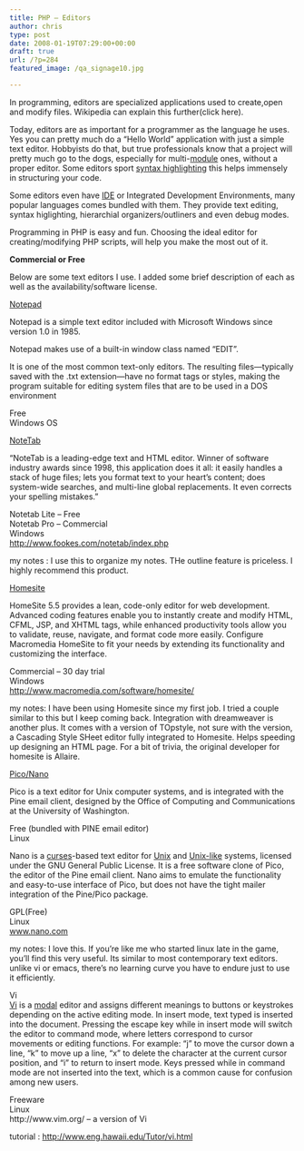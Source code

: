 ```yaml
---
title: PHP – Editors
author: chris
type: post
date: 2008-01-19T07:29:00+00:00
draft: true
url: /?p=284
featured_image: /qa_signage10.jpg

---
```



<div  >
  <p>
    In programming, editors are specialized applications used to create,open and modify files. Wikipedia can explain this further(click here).
  </p>
  
  <p>
    Today, editors are as important for a programmer as the language he uses. Yes you can pretty much do a &#8220;Hello World&#8221; application with just a simple text editor. Hobbyists do that, but true professionals know that a project will pretty much go to the dogs, especially for multi-<a href="http://www.blogger.com/post-edit.g?blogID=21787656&postID=114102091505912848">module</a> ones, without a proper editor. Some editors sport <a href="http://en.wikipedia.org/wiki/Syntax_highlighting" target="_blank">syntax highlighting</a> this helps immensely in structuring your code.
  </p>
  
  <p>
    Some editors even have <a href="http://en.wikipedia.org/wiki/Integrated_development_environment" target="_blank">IDE</a> or Integrated Development Environments, many popular languages comes bundled with them. They provide text editing, syntax higlighting, hierarchial organizers/outliners and even debug modes.
  </p>
  
  <p>
    Programming in PHP is easy and fun. Choosing the ideal editor for creating/modifying PHP scripts, will help you make the most out of it.
  </p>
  
  <p>
    <strong>Commercial or Free<a href="http://www.blogger.com/post-edit.g?blogID=21787656&postID=114102091505912848#" name="two"></a></strong>
  </p>
  
  <p>
    Below are some text editors I use. I added some brief description of each as well as the availability/software license.
  </p>
  
  <p>
    <a href="http://www.blogger.com/post-edit.g?blogID=21787656&postID=114102091505912848">Notepad</a>
  </p>
  
  <p>
    Notepad is a simple text editor included with Microsoft Windows since version 1.0 in 1985.
  </p>
  
  <p>
    Notepad makes use of a built-in window class named &#8220;EDIT&#8221;.
  </p>
  
  <p>
    It is one of the most common text-only editors. The resulting files—typically saved with the .txt extension—have no format tags or styles, making the program suitable for editing system files that are to be used in a DOS environment
  </p>
  
  <p>
    Free<br /> Windows OS
  </p>
  
  <p>
    <a href="http://www.blogger.com/post-edit.g?blogID=21787656&postID=114102091505912848">NoteTab</a>
  </p>
  
  <p>
    &#8220;NoteTab is a leading-edge text and HTML editor. Winner of software industry awards since 1998, this application does it all: it easily handles a stack of huge files; lets you format text to your heart&#8217;s content; does system-wide searches, and multi-line global replacements. It even corrects your spelling mistakes.&#8221;
  </p>
  
  <p>
    Notetab Lite &#8211; Free<br /> Notetab Pro &#8211; Commercial<br /> Windows<br /> <a href="http://www.fookes.com/notetab/index.php" target="_blank">http://www.fookes.com/notetab/index.php</a>
  </p>
  
  <p>
    my notes : I use this to organize my notes. THe outline feature is priceless. I highly recommend this product.
  </p>
  
  <p>
    <a href="http://www.blogger.com/post-edit.g?blogID=21787656&postID=114102091505912848">Homesite</a>
  </p>
  
  <p>
    HomeSite 5.5 provides a lean, code-only editor for web development. Advanced coding features enable you to instantly create and modify HTML, CFML, JSP, and XHTML tags, while enhanced productivity tools allow you to validate, reuse, navigate, and format code more easily. Configure Macromedia HomeSite to fit your needs by extending its functionality and customizing the interface.
  </p>
  
  <p>
    Commercial &#8211; 30 day trial<br /> Windows<br /> <a href="http://www.macromedia.com/software/homesite/" target="_blank">http://www.macromedia.com/software/homesite/</a>
  </p>
  
  <p>
    my notes: I have been using Homesite since my first job. I tried a couple similar to this but I keep coming back. Integration with dreamweaver is another plus. It comes with a version of TOpstyle, not sure with the version, a Cascading Style SHeet editor fully integrated to Homesite. Helps speeding up designing an HTML page. For a bit of trivia, the original developer for homesite is Allaire.
  </p>
  
  <p>
    <a href="http://www.blogger.com/post-edit.g?blogID=21787656&postID=114102091505912848">Pico/Nano</a>
  </p>
  
  <p>
    Pico is a text editor for Unix computer systems, and is integrated with the Pine email client, designed by the Office of Computing and Communications at the University of Washington.
  </p>
  
  <p>
    Free (bundled with PINE email editor)<br /> Linux
  </p>
  
  <p>
    Nano is a <a href="http://en.wikipedia.org/wiki/Curses_%28programming_library%29" target="_blank">curses</a>-based text editor for <a href="http://en.wikipedia.org/wiki/Unix" target="_blank">Unix</a> and <a href="http://en.wikipedia.org/wiki/Unix-like" target="_blank">Unix-like</a> systems, licensed under the GNU General Public License. It is a free software clone of Pico, the editor of the Pine email client. Nano aims to emulate the functionality and easy-to-use interface of Pico, but does not have the tight mailer integration of the Pine/Pico package.
  </p>
  
  <p>
    GPL(Free)<br /> Linux<br /> <a href="http://www.blogger.com/www.nano.com" target="_blank">www.nano.com</a>
  </p>
  
  <p>
    my notes: I love this. If you&#8217;re like me who started linux late in the game, you&#8217;ll find this very useful. Its similar to most contemporary text editors. unlike vi or emacs, there&#8217;s no learning curve you have to endure just to use it efficiently.
  </p>
  
  <p>
    Vi<br /> <a href="http://en.wikipedia.org/wiki/Vi" target="_blank">Vi</a> is a <a href="http://en.wikipedia.org/wiki/Mode_%28computer_interface%29" target="_blank">modal</a> editor and assigns different meanings to buttons or keystrokes depending on the active editing mode. In insert mode, text typed is inserted into the document. Pressing the escape key while in insert mode will switch the editor to command mode, where letters correspond to cursor movements or editing functions. For example: &#8220;j&#8221; to move the cursor down a line, &#8220;k&#8221; to move up a line, &#8220;x&#8221; to delete the character at the current cursor position, and &#8220;i&#8221; to return to insert mode. Keys pressed while in command mode are not inserted into the text, which is a common cause for confusion among new users.
  </p>
  
  <p>
    Freeware<br /> Linux<br /> http://www.vim.org/ &#8211; a version of Vi
  </p>
  
  <p>
    tutorial : <a href="http://www.eng.hawaii.edu/Tutor/vi.html" target="_blank">http://www.eng.hawaii.edu/Tutor/vi.html</a>
  </p>
</div>